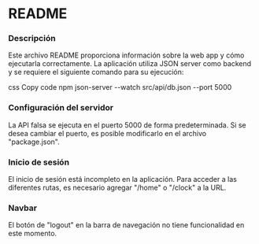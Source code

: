 # README
### Descripción
Este archivo README proporciona información sobre la web app y cómo ejecutarla correctamente. La aplicación utiliza JSON server como backend y se requiere el siguiente comando para su ejecución:

css
Copy code
npm json-server --watch src/api/db.json --port 5000
### Configuración del servidor
La API falsa se ejecuta en el puerto 5000 de forma predeterminada. Si se desea cambiar el puerto, es posible modificarlo en el archivo "package.json".

### Inicio de sesión
El inicio de sesión está incompleto en la aplicación. Para acceder a las diferentes rutas, es necesario agregar "/home" o "/clock" a la URL.

### Navbar
El botón de "logout" en la barra de navegación no tiene funcionalidad en este momento.
